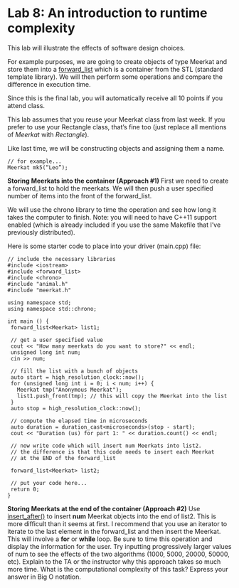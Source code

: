 # Lab 8: An introduction to runtime complexity
This lab will illustrate the effects of software design choices.

For example purposes, we are going to create objects of type Meerkat and store them
into a [forward_list](http://www.cplusplus.com/reference/forward_list/forward_list/) which is a container from the STL (standard template library). We will
then perform some operations and compare the difference in execution time.

Since this is the final lab, you will automatically receive all 10 points if you attend class.


This lab assumes that you reuse your Meerkat class from last week. If you prefer to use
your Rectangle class, that’s fine too (just replace all mentions of *Meerkat* with
*Rectangle*).

Like last time, we will be constructing objects and assigning them a name.
```
// for example...
Meerkat mk5(“Leo”);
```

**Storing Meerkats into the container (Approach #1)**
First we need to create a forward_list to hold the meerkats. We will then push a user
specified number of items into the front of the forward_list.

We will use the chrono library to time the operation and see how long it takes the
computer to finish. Note: you will need to have C++11 support enabled (which is already
included if you use the same Makefile that I’ve previously distributed).

Here is some starter code to place into your driver (main.cpp) file:
```
// include the necessary libraries
#include <iostream>
#include <forward_list>
#include <chrono>
#include "animal.h"
#include "meerkat.h"

using namespace std;
using namespace std::chrono;

int main () {
 forward_list<Meerkat> list1;
 
 // get a user specified value
 cout << "How many meerkats do you want to store?" << endl;
 unsigned long int num;
 cin >> num;
 
 // fill the list with a bunch of objects
 auto start = high_resolution_clock::now();
 for (unsigned long int i = 0; i < num; i++) {
   Meerkat tmp("Anonymous Meerkat");
   list1.push_front(tmp); // this will copy the Meerkat into the list
 }
 auto stop = high_resolution_clock::now();
 
 // compute the elapsed time in microseconds
 auto duration = duration_cast<microseconds>(stop - start);
 cout << "Duration (us) for part 1: " << duration.count() << endl;

 // now write code which will insert num Meerkats into list2.
 // the difference is that this code needs to insert each Meerkat
 // at the END of the forward_list
 
 forward_list<Meerkat> list2;
 
 // put your code here...
 return 0;
}
```

**Storing Meerkats at the end of the container (Approach #2)**
Use [insert_after()](http://www.cplusplus.com/reference/forward_list/forward_list/insert_after/) to insert **num** Meerkat objects into the end of list2. This is more
difficult than it seems at first.
I recommend that you use an iterator to iterate to the last element in the forward_list
and then insert the Meerkat. This will involve a **for** or **while** loop.
Be sure to time this operation and display the information for the user. Try inputting
progressively larger values of num to see the effects of the two algorithms (1000, 5000,
20000, 50000, etc).
Explain to the TA or the instructor why this approach takes so much more time.
What is the computational complexity of this task? Express your answer in Big O
notation.
